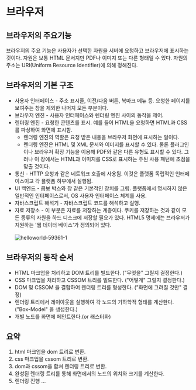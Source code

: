 # 브라우저

## 브라우저의 주요기능
브라우저의 주요 기능은 사용자가 선택한 자원을 서버에 요청하고 브라우저에 표시하는 것이다. 
자원은 보통 HTML 문서지만 PDF나 이미지 또는 다른 형태일 수 있다. 자원의 주소는 URI(Uniform Resource Identifier)에 의해 정해진다.

## 브라우저의 기본 구조
- 사용자 인터페이스 - 주소 표시줄, 이전/다음 버튼, 북마크 메뉴 등. 요청한 페이지를 보여주는 창을 제외한 나머지 모든 부분이다.
- 브라우저 엔진 - 사용자 인터페이스와 렌더링 엔진 사이의 동작을 제어.
- 렌더링 엔진 - 요청한 콘텐츠를 표시. 예를 들어 HTML을 요청하면 HTML과 CSS를 파싱하여 화면에 표시함.
  - 렌더링 엔진의 역할은 요청 받은 내용을 브라우저 화면에 표시하는 일이다.
  - 렌더링 엔진은 HTML 및 XML 문서와 이미지를 표시할 수 있다. 
    물론 플러그인이나 브라우저 확장 기능을 이용해 PDF와 같은 다른 유형도 표시할 수 있다. 
    그러나 이 장에서는 HTML과 이미지를 CSS로 표시하는 주된 사용 패턴에 초점을 맞출 것이다.
- 통신 - HTTP 요청과 같은 네트워크 호출에 사용됨. 이것은 플랫폼 독립적인 인터페이스이고 각 플랫폼 하부에서 실행됨.
- UI 백엔드 - 콤보 박스와 창 같은 기본적인 장치를 그림. 플랫폼에서 명시하지 않은 일반적인 인터페이스로서, OS 사용자 인터페이스 체계를 사용.
- 자바스크립트 해석기 - 자바스크립트 코드를 해석하고 실행.
- 자료 저장소 - 이 부분은 자료를 저장하는 계층이다. 쿠키를 저장하는 것과 같이 모든 종류의 자원을 하드 디스크에 저장할 필요가 있다. HTML5 
명세에는 브라우저가 지원하는 '웹 데이터 베이스'가 정의되어 있다.<br><br>
![helloworld-59361-1](https://user-images.githubusercontent.com/67107008/134452936-d0f19897-40c6-4c7e-a1fa-854b06b2d54f.png)

## 브라우저의 동작 순서
- HTML 마크업을 처리하고 DOM 트리를 빌드한다. ("무엇을" 그릴지 결정한다.)
- CSS 마크업을 처리하고 CSSOM 트리를 빌드한다. ("어떻게" 그릴지 결정한다.)
- DOM 및 CSSOM 을 결합하여 렌더링 트리를 형성한다. ("화면에 그려질 것만" 결정)
- 렌더링 트리에서 레이아웃을 실행하여 각 노드의 기하학적 형태를 계산한다. ("Box-Model" 을 생성한다.)
- 개별 노드를 화면에 페인트한다.(or 래스터화)

## 요약
1. html 마크업을 dom 트리로 변환.
2. css 마크업을 cssom 트리로 변환.
3. dom과 cssom을 합쳐 렌더링 트리로 변환.
4. 완성된 렌더링 트리를 통해 화면에서의 노드의 위치와 크기를 계산한다.
5. 렌더링 진행 ...
